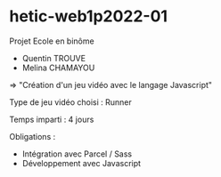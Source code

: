# hetic-web1p2022-01

Projet Ecole en binôme
- Quentin TROUVE
- Melina CHAMAYOU

=> "Création d'un jeu vidéo avec le langage Javascript"

Type de jeu vidéo choisi : Runner

Temps imparti : 4 jours

Obligations :

- Intégration avec Parcel / Sass 
- Développement avec Javascript
